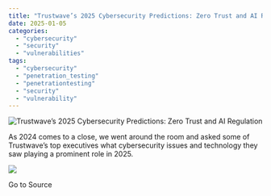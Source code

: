 ```yaml
---
title: "Trustwave’s 2025 Cybersecurity Predictions: Zero Trust and AI Regulation"
date: 2025-01-05
categories: 
  - "cybersecurity"
  - "security"
  - "vulnerabilities"
tags: 
  - "cybersecurity"
  - "penetration_testing"
  - "penetrationtesting"
  - "security"
  - "vulnerability"
---
```


![Trustwave’s 2025 Cybersecurity Predictions: Zero Trust and AI Regulation](https://www.trustwave.com/hubfs/Blogs/Trustwave_Blog/Headers/2025-Predictions-Blog-Header.jpg)

As 2024 comes to a close, we went around the room and asked some of Trustwave’s top executives what cybersecurity issues and technology they saw playing a prominent role in 2025.

![](https://track.hubspot.com/__ptq.gif?a=21158977&k=14&r=https%3A%2F%2Fwww.trustwave.com%2Fen-us%2Fresources%2Fblogs%2Ftrustwave-blog%2Ftrustwaves-2025-cybersecurity-predictions-zero-trust-and-ai-regulation%2F&bu=https%253A%252F%252Fwww.trustwave.com%252Fen-us%252Fresources%252Fblogs%252Ftrustwave-blog&bvt=rss)

Go to Source

